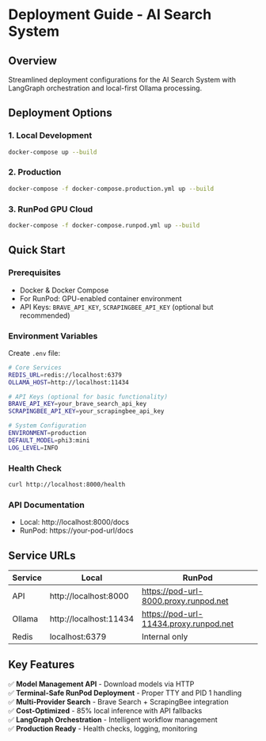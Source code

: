 # Deployment Guide - AI Search System

## Overview

Streamlined deployment configurations for the AI Search System with LangGraph orchestration and local-first Ollama processing.

## Deployment Options

### 1. Local Development
```bash
docker-compose up --build
```

### 2. Production 
```bash
docker-compose -f docker-compose.production.yml up --build
```

### 3. RunPod GPU Cloud
```bash
docker-compose -f docker-compose.runpod.yml up --build
```

## Quick Start

### Prerequisites
- Docker & Docker Compose
- For RunPod: GPU-enabled container environment
- API Keys: `BRAVE_API_KEY`, `SCRAPINGBEE_API_KEY` (optional but recommended)

### Environment Variables
Create `.env` file:
```bash
# Core Services
REDIS_URL=redis://localhost:6379
OLLAMA_HOST=http://localhost:11434

# API Keys (optional for basic functionality)
BRAVE_API_KEY=your_brave_search_api_key
SCRAPINGBEE_API_KEY=your_scrapingbee_api_key

# System Configuration
ENVIRONMENT=production
DEFAULT_MODEL=phi3:mini
LOG_LEVEL=INFO
```

### Health Check
```bash
curl http://localhost:8000/health
```

### API Documentation
- Local: http://localhost:8000/docs
- RunPod: https://your-pod-url/docs

## Service URLs

| Service | Local | RunPod |
|---------|-------|---------|
| API | http://localhost:8000 | https://pod-url-8000.proxy.runpod.net |
| Ollama | http://localhost:11434 | https://pod-url-11434.proxy.runpod.net |
| Redis | localhost:6379 | Internal only |

## Key Features

✅ **Model Management API** - Download models via HTTP  
✅ **Terminal-Safe RunPod Deployment** - Proper TTY and PID 1 handling  
✅ **Multi-Provider Search** - Brave Search + ScrapingBee integration  
✅ **Cost-Optimized** - 85% local inference with API fallbacks  
✅ **LangGraph Orchestration** - Intelligent workflow management  
✅ **Production Ready** - Health checks, logging, monitoring